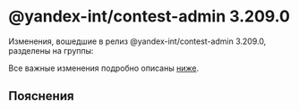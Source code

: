 # @yandex-int/contest-admin 3.209.0

<!-- ЧЕЛОВЕЧЕСКОЕ ВСТУПЛЕНИЕ -->

Изменения, вошедшие в релиз @yandex-int/contest-admin 3.209.0, разделены на группы:

Все важные изменения подробно описаны [ниже](#Пояснения).

## Пояснения

